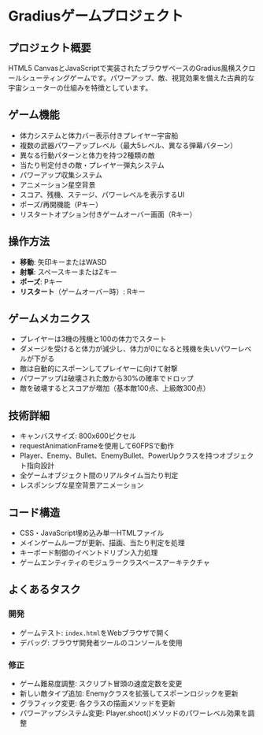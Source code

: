 # Gradiusゲームプロジェクト

## プロジェクト概要
HTML5 CanvasとJavaScriptで実装されたブラウザベースのGradius風横スクロールシューティングゲームです。パワーアップ、敵、視覚効果を備えた古典的な宇宙シューターの仕組みを特徴としています。

## ゲーム機能
- 体力システムと体力バー表示付きプレイヤー宇宙船
- 複数の武器パワーアップレベル（最大5レベル、異なる弾幕パターン）
- 異なる行動パターンと体力を持つ2種類の敵
- 当たり判定付きの敵・プレイヤー弾丸システム
- パワーアップ収集システム
- アニメーション星空背景
- スコア、残機、ステージ、パワーレベルを表示するUI
- ポーズ/再開機能（Pキー）
- リスタートオプション付きゲームオーバー画面（Rキー）

## 操作方法
- **移動**: 矢印キーまたはWASD
- **射撃**: スペースキーまたはZキー
- **ポーズ**: Pキー
- **リスタート**（ゲームオーバー時）: Rキー

## ゲームメカニクス
- プレイヤーは3機の残機と100の体力でスタート
- ダメージを受けると体力が減少し、体力が0になると残機を失いパワーレベルが下がる
- 敵は自動的にスポーンしてプレイヤーに向けて射撃
- パワーアップは破壊された敵から30%の確率でドロップ
- 敵を破壊するとスコアが増加（基本敵100点、上級敵300点）

## 技術詳細
- キャンバスサイズ: 800x600ピクセル
- requestAnimationFrameを使用して60FPSで動作
- Player、Enemy、Bullet、EnemyBullet、PowerUpクラスを持つオブジェクト指向設計
- 全ゲームオブジェクト間のリアルタイム当たり判定
- レスポンシブな星空背景アニメーション

## コード構造
- CSS・JavaScript埋め込み単一HTMLファイル
- メインゲームループが更新、描画、当たり判定を処理
- キーボード制御のイベントドリブン入力処理
- ゲームエンティティのモジュラークラスベースアーキテクチャ

## よくあるタスク
### 開発
- ゲームテスト: `index.html`をWebブラウザで開く
- デバッグ: ブラウザ開発者ツールのコンソールを使用

### 修正
- ゲーム難易度調整: スクリプト冒頭の速度定数を変更
- 新しい敵タイプ追加: Enemyクラスを拡張してスポーンロジックを更新
- グラフィック変更: 各クラスの描画メソッドを更新
- パワーアップシステム変更: Player.shoot()メソッドのパワーレベル効果を調整